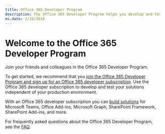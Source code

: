 ```yaml
---
title: Office 365 Developer Program
description: The Office 365 Developer Program helps you develop and test Office 365 solutions
ms.date: 2/16/2018
---
```


# Welcome to the Office 365 Developer Program

Join your friends and colleagues in the Office 365 Developer Program.

To get started, we recommend that you [join the Office 365 Developer Program and sign up for an Office 365 developer subscription](office-365-developer-program-get-started.md). Use the Office 365 developer subscription to develop and test your solutions independent of your production environment.

With an Office 365 developer subscription you can [build solutions](office-365-developer-subscription-options.md) for Microsoft Teams, Office Add-ins, Microsoft Graph, SharePoint Framework, SharePoint Add-ins, and more.

For frequently asked questions about the Office 365 Developer Program, see the [FAQ](office-365-developer-program-faq.md).